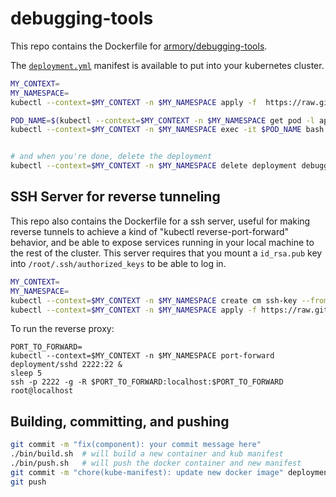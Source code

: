 # debugging-tools

This repo contains the Dockerfile for [armory/debugging-tools](https://hub.docker.com/r/armory/debugging-tools).

The [`deployment.yml`](https://github.com/armory/docker-debugging-tools/blob/master/deployment.yml) manifest is available to put into your kubernetes cluster.
```bash
MY_CONTEXT=
MY_NAMESPACE=
kubectl --context=$MY_CONTEXT -n $MY_NAMESPACE apply -f  https://raw.githubusercontent.com/armory/docker-debugging-tools/master/deployment.yml

POD_NAME=$(kubectl --context=$MY_CONTEXT -n $MY_NAMESPACE get pod -l app=debugging-tools -o go-template --template '{{range .items}}{{.metadata.name}}{{"\n"}}{{end}}' --sort-by=".status.startTime" | tail -n 1)
kubectl --context=$MY_CONTEXT -n $MY_NAMESPACE exec -it $POD_NAME bash


# and when you're done, delete the deployment
kubectl --context=$MY_CONTEXT -n $MY_NAMESPACE delete deployment debugging-tools
```

## SSH Server for reverse tunneling

This repo also contains the Dockerfile for a ssh server, useful for making reverse tunnels to achieve a kind of "kubectl reverse-port-forward" behavior, and be able to expose services running in your local machine to the rest of the cluster. This server requires that you mount a `id_rsa.pub` key into `/root/.ssh/authorized_keys` to be able to log in.
```bash
MY_CONTEXT=
MY_NAMESPACE=
kubectl --context=$MY_CONTEXT -n $MY_NAMESPACE create cm ssh-key --from-file=authorized_keys=${HOME}/.ssh/id_rsa.pub --dry-run -o yaml | kubectl apply -f -
kubectl --context=$MY_CONTEXT -n $MY_NAMESPACE apply -f https://raw.githubusercontent.com/armory/docker-debugging-tools/master/deployment-sshd.yml
```
To run the reverse proxy:
```
PORT_TO_FORWARD=
kubectl --context=$MY_CONTEXT -n $MY_NAMESPACE port-forward deployment/sshd 2222:22 &
sleep 5
ssh -p 2222 -g -R $PORT_TO_FORWARD:localhost:$PORT_TO_FORWARD root@localhost
```

## Building, committing, and pushing
```bash
git commit -m "fix(component): your commit message here"
./bin/build.sh  # will build a new container and kub manifest
./bin/push.sh   # will push the docker container and new manifest
git commit -m "chore(kube-manifest): update new docker image" deployment.yml
git push
```
